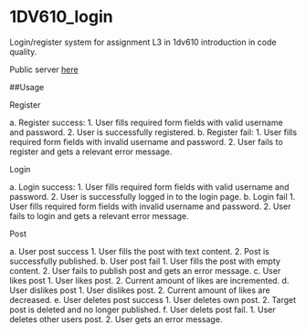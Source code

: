 # 1DV610_login

Login/register system for assignment L3 in 1dv610 introduction in code quality.

Public server [here](https://php-login-app-.herokuapp.com/)

##Usage

Register

a. Register success:
    1. User fills required form fields with valid username and password.
    2. User is successfully registered.
b. Register fail:
    1. User fills required form fields with invalid username and password.
    2. User fails to register and gets a relevant error message.

Login

a. Login success:
    1. User fills required form fields with valid username and password.
    2. User is successfully logged in to the login page.
b. Login fail
    1. User fills required form fields with invalid username and password.
    2. User fails to login and gets a relevant error message.

Post

a. User post success
    1. User fills the post with text content.
    2. Post is successfully published.
b. User post fail
    1. User fills the post with empty content.
    2. User fails to publish post and gets an error message.
c. User likes post
    1. User likes post.
    2. Current amount of likes are incremented.
d. User dislikes post
    1. User dislikes post.
    2. Current amount of likes are decreased.
e. User deletes post success
    1. User deletes own post.
    2. Target post is deleted and no longer published.
f. User delets post fail.
    1. User deletes other users post.
    2. User gets an error message.

    